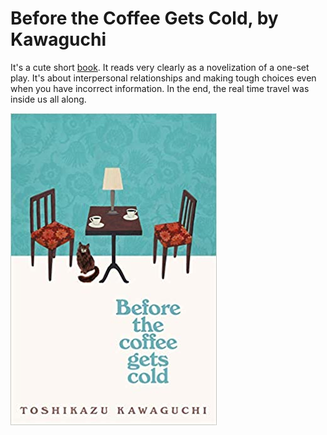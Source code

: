 # Before the Coffee Gets Cold, by Kawaguchi

It's a cute short [book][]. It reads very clearly as a novelization of
a one-set play. It's about interpersonal relationships and making
tough choices even when you have incorrect information. In the end,
the real time travel was inside us all along.

[book]: https://en.wikipedia.org/wiki/Before_the_Coffee_Gets_Cold


![cover](cover.jpg)
